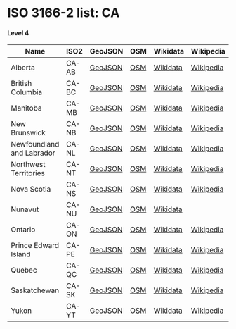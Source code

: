 # ISO 3166-2 list: CA


#### Level 4
Name | ISO2 | GeoJSON | OSM | Wikidata | Wikipedia | population 
--- | --- | --- | --- | --- | --- | --: 
Alberta | CA-AB | [GeoJSON](../../geojson/q8/iso2/CA/CA-AB.geojson) | [OSM](https://www.openstreetmap.org/relation/391186) | [Wikidata](https://www.wikidata.org/wiki/Q1951) | [Wikipedia](http://en.wikipedia.org/wiki/en%3AAlberta) | 4,306,039
British Columbia | CA-BC | [GeoJSON](../../geojson/q8/iso2/CA/CA-BC.geojson) | [OSM](https://www.openstreetmap.org/relation/390867) | [Wikidata](https://www.wikidata.org/wiki/Q1974) | [Wikipedia](http://en.wikipedia.org/wiki/en%3ABritish%20Columbia) | 4,841,078
Manitoba | CA-MB | [GeoJSON](../../geojson/q8/iso2/CA/CA-MB.geojson) | [OSM](https://www.openstreetmap.org/relation/390841) | [Wikidata](https://www.wikidata.org/wiki/Q1948) | [Wikipedia](http://en.wikipedia.org/wiki/en%3AManitoba) | 1,343,371
New Brunswick | CA-NB | [GeoJSON](../../geojson/q8/iso2/CA/CA-NB.geojson) | [OSM](https://www.openstreetmap.org/relation/68942) | [Wikidata](https://www.wikidata.org/wiki/Q1965) | [Wikipedia](http://en.wikipedia.org/wiki/en%3ANew%20Brunswick) | 760,868
Newfoundland and Labrador | CA-NL | [GeoJSON](../../geojson/q8/iso2/CA/CA-NL.geojson) | [OSM](https://www.openstreetmap.org/relation/391196) | [Wikidata](https://www.wikidata.org/wiki/Q2003) | [Wikipedia](http://en.wikipedia.org/wiki/en%3ANewfoundland%20and%20Labrador) | 528,430
Northwest Territories | CA-NT | [GeoJSON](../../geojson/q8/iso2/CA/CA-NT.geojson) | [OSM](https://www.openstreetmap.org/relation/391220) | [Wikidata](https://www.wikidata.org/wiki/Q2007) | [Wikipedia](http://en.wikipedia.org/wiki/en%3ANorthwest%20Territories) | 44,718
Nova Scotia | CA-NS | [GeoJSON](../../geojson/q8/iso2/CA/CA-NS.geojson) | [OSM](https://www.openstreetmap.org/relation/390558) | [Wikidata](https://www.wikidata.org/wiki/Q1952) | [Wikipedia](http://en.wikipedia.org/wiki/en%3ANova%20Scotia) | 957,600
Nunavut | CA-NU | [GeoJSON](../../geojson/q8/iso2/CA/CA-NU.geojson) | [OSM](https://www.openstreetmap.org/relation/390840) | [Wikidata](https://www.wikidata.org/wiki/Q2023) |  | 38,243
Ontario | CA-ON | [GeoJSON](../../geojson/q8/iso2/CA/CA-ON.geojson) | [OSM](https://www.openstreetmap.org/relation/68841) | [Wikidata](https://www.wikidata.org/wiki/Q1904) | [Wikipedia](http://en.wikipedia.org/wiki/en%3AOntario) | 14,279,196
Prince Edward Island | CA-PE | [GeoJSON](../../geojson/q8/iso2/CA/CA-PE.geojson) | [OSM](https://www.openstreetmap.org/relation/391115) | [Wikidata](https://www.wikidata.org/wiki/Q1979) | [Wikipedia](http://en.wikipedia.org/wiki/en%3APrince%20Edward%20Island) | 152,784
Quebec | CA-QC | [GeoJSON](../../geojson/q8/iso2/CA/CA-QC.geojson) | [OSM](https://www.openstreetmap.org/relation/61549) | [Wikidata](https://www.wikidata.org/wiki/Q176) | [Wikipedia](http://en.wikipedia.org/wiki/fr%3AQu%C3%A9bec) | 8,484,965
Saskatchewan | CA-SK | [GeoJSON](../../geojson/q8/iso2/CA/CA-SK.geojson) | [OSM](https://www.openstreetmap.org/relation/391178) | [Wikidata](https://www.wikidata.org/wiki/Q1989) | [Wikipedia](http://en.wikipedia.org/wiki/en%3ASaskatchewan) | 1,168,057
Yukon | CA-YT | [GeoJSON](../../geojson/q8/iso2/CA/CA-YT.geojson) | [OSM](https://www.openstreetmap.org/relation/391455) | [Wikidata](https://www.wikidata.org/wiki/Q2009) | [Wikipedia](http://en.wikipedia.org/wiki/en%3AYukon) | 38,669
